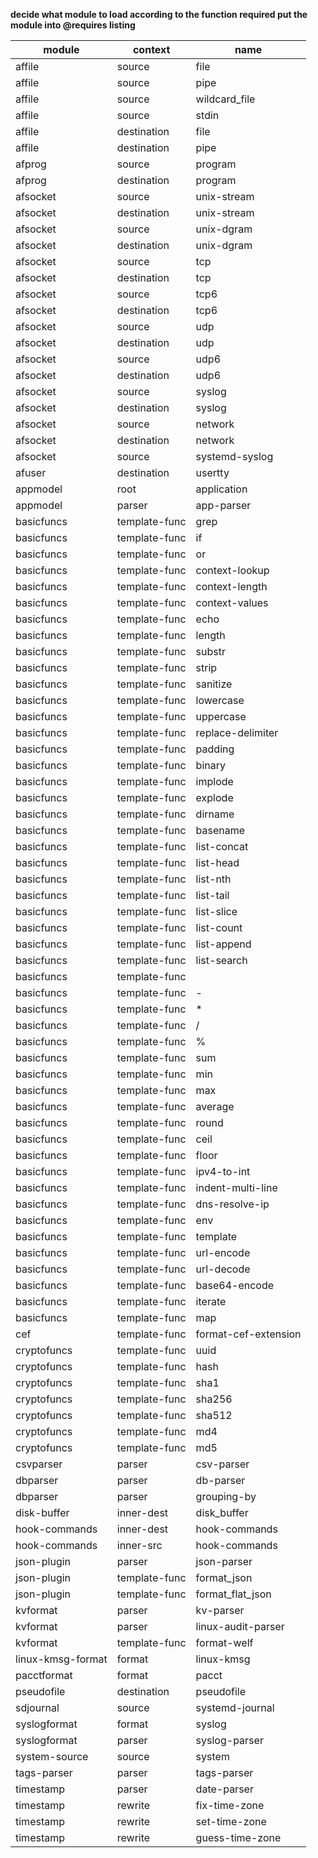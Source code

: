 **decide what module to load according to the function required
put the module into @requires <module> listing**

|module|context|name|
|----|----|----|
|affile|source|file|
|affile|source|pipe|
|affile|source|wildcard_file|
|affile|source|stdin|
|affile|destination|file|
|affile|destination|pipe|
|afprog|source|program|
|afprog|destination|program|
|afsocket|source|unix-stream|
|afsocket|destination|unix-stream|
|afsocket|source|unix-dgram|
|afsocket|destination|unix-dgram|
|afsocket|source|tcp|
|afsocket|destination|tcp|
|afsocket|source|tcp6|
|afsocket|destination|tcp6|
|afsocket|source|udp|
|afsocket|destination|udp|
|afsocket|source|udp6|
|afsocket|destination|udp6|
|afsocket|source|syslog|_
|afsocket|destination|syslog|
|afsocket|source|network|
|afsocket|destination|network|
|afsocket|source|systemd-syslog|
|afuser|destination|usertty|
|appmodel|root|application|
|appmodel|parser|app-parser|
|basicfuncs|template-func|grep|
|basicfuncs|template-func|if|
|basicfuncs|template-func|or|
|basicfuncs|template-func|context-lookup|
|basicfuncs|template-func|context-length|
|basicfuncs|template-func|context-values|
|basicfuncs|template-func|echo|
|basicfuncs|template-func|length|
|basicfuncs|template-func|substr|
|basicfuncs|template-func|strip|
|basicfuncs|template-func|sanitize|
|basicfuncs|template-func|lowercase|
|basicfuncs|template-func|uppercase|
|basicfuncs|template-func|replace-delimiter|
|basicfuncs|template-func|padding|
|basicfuncs|template-func|binary|
|basicfuncs|template-func|implode|
|basicfuncs|template-func|explode|
|basicfuncs|template-func|dirname|
|basicfuncs|template-func|basename|
|basicfuncs|template-func|list-concat|
|basicfuncs|template-func|list-head|
|basicfuncs|template-func|list-nth|
|basicfuncs|template-func|list-tail|
|basicfuncs|template-func|list-slice|
|basicfuncs|template-func|list-count|
|basicfuncs|template-func|list-append|
|basicfuncs|template-func|list-search|
|basicfuncs|template-func||
|basicfuncs|template-func|-|
|basicfuncs|template-func|*|
|basicfuncs|template-func|/|
|basicfuncs|template-func|%|
|basicfuncs|template-func|sum|
|basicfuncs|template-func|min|
|basicfuncs|template-func|max|
|basicfuncs|template-func|average|
|basicfuncs|template-func|round|
|basicfuncs|template-func|ceil|
|basicfuncs|template-func|floor|
|basicfuncs|template-func|ipv4-to-int|
|basicfuncs|template-func|indent-multi-line|
|basicfuncs|template-func|dns-resolve-ip|
|basicfuncs|template-func|env|
|basicfuncs|template-func|template|
|basicfuncs|template-func|url-encode|
|basicfuncs|template-func|url-decode|
|basicfuncs|template-func|base64-encode|
|basicfuncs|template-func|iterate|
|basicfuncs|template-func|map|
|cef|template-func|format-cef-extension|
|cryptofuncs|template-func|uuid|
|cryptofuncs|template-func|hash|
|cryptofuncs|template-func|sha1|
|cryptofuncs|template-func|sha256|
|cryptofuncs|template-func|sha512|
|cryptofuncs|template-func|md4|
|cryptofuncs|template-func|md5|
|csvparser|parser|csv-parser|
|dbparser|parser|db-parser|
|dbparser|parser|grouping-by|
|disk-buffer|inner-dest|disk_buffer|
|hook-commands|inner-dest|hook-commands|
|hook-commands|inner-src|hook-commands|
|json-plugin|parser|json-parser|
|json-plugin|template-func|format_json|
|json-plugin|template-func|format_flat_json|
|kvformat|parser|kv-parser|
|kvformat|parser|linux-audit-parser|
|kvformat|template-func|format-welf|
|linux-kmsg-format|format|linux-kmsg|
|pacctformat|format|pacct|
|pseudofile|destination|pseudofile|
|sdjournal|source|systemd-journal|
|syslogformat|format|syslog|
|syslogformat|parser|syslog-parser|
|system-source|source|system|
|tags-parser|parser|tags-parser|
|timestamp|parser|date-parser|
|timestamp|rewrite|fix-time-zone|
|timestamp|rewrite|set-time-zone|
|timestamp|rewrite|guess-time-zone|
